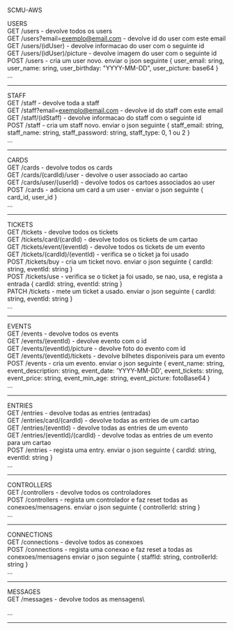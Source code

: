 SCMU-AWS

USERS\
GET  /users - devolve todos os users\
GET  /users?email=exemplo@email.com - devolve id do user com este email\
GET  /users/(idUser) - devolve informacao do user com o seguinte id\
GET  /users/(idUser)/picture - devolve imagem do user com o seguinte id\
POST /users - cria um user novo. enviar o json seguinte { user_email: sring, user_name: sring, user_birthday: "YYYY-MM-DD", user_picture: base64 }\
...

-------------------------------------------------

STAFF\
GET  /staff - devolve toda a staff\
GET  /staff?email=exemplo@email.com - devolve id do staff com este email\
GET  /staff/(idStaff) - devolve informacao do staff com o seguinte id\
POST /staff - cria um staff novo. enviar o json seguinte { staff_email: string, staff_name: string, staff_password: string, staff_type: 0, 1 ou 2 }\
...

-------------------------------------------------

CARDS\
GET  /cards - devolve todos os cards\
GET  /cards/(cardId)/user - devolve o user associado ao cartao\
GET  /cards/user/(userId) - devolve todos os cartoes associados ao user\
POST /cards - adiciona um card a um user - enviar o json seguinte { card_id, user_id }\
...

-------------------------------------------------

TICKETS\
GET /tickets - devolve todos os tickets\
GET /tickets/card/(cardId) - devolve todos os tickets de um cartao\
GET /tickets/event/(eventId) - devolve todos os tickets de um evento\
GET /tickets/(cardId)/(eventId) - verifica se o ticket ja foi usado\
POST /tickets/buy - cria um ticket novo. enviar o json seguinte { cardId: string, eventId: string }\
POST /tickets/use - verifica se o ticket ja foi usado, se nao, usa, e regista a entrada { cardId: string, eventId: string }\
PATCH /tickets - mete um ticket a usado. enviar o json seguinte { cardId: string, eventId: string }\
...

-------------------------------------------------

EVENTS\
GET /events - devolve todos os events\
GET /events/(eventId) - devolve evento com o id\
GET /events/(eventId)/picture - devolve foto do evento com id\
GET /events/(eventId)/tickets - devolve bilhetes disponiveis para um evento\
POST /events - cria um evento. enviar o json seguinte { event_name: string, event_description: string, event_date: 'YYYY-MM-DD', event_tickets: string, event_price: string, event_min_age: string, event_picture: fotoBase64 }\
...

-------------------------------------------------

ENTRIES\
GET /entries - devolve todas as entries (entradas)\
GET /entries/card/(cardId) - devolve todas as entries de um cartao\
GET /entries/(eventId) - devolve todas as entries de um evento\
GET /entries/(eventId)/(cardId) - devolve todas as entries de um evento para um cartao\
POST /entries - regista uma entry. enviar o json seguinte { cardId: string, eventId: string }\
...

-------------------------------------------------

CONTROLLERS\
GET /controllers - devolve todos os controladores\
POST /controllers - regista um controlador e faz reset todas as conexoes/mensagens. enviar o json seguinte { controllerId: string }\
...

-------------------------------------------------

CONNECTIONS\
GET /connections - devolve todos as conexoes\
POST /connections - regista uma conexao e faz reset a todas as conexoes/mensagens enviar o json seguinte { staffId: string,  controllerId: string }\
...

-------------------------------------------------

MESSAGES\
GET /messages - devolve todos as mensagens\

...

-------------------------------------------------
